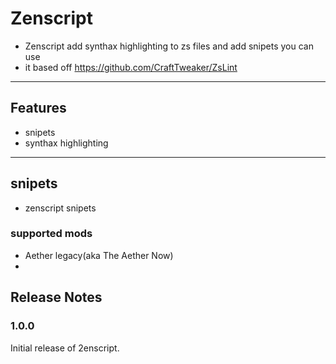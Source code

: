 # Zenscript

- Zenscript add synthax highlighting to zs files and add snipets you can use
- it based off https://github.com/CraftTweaker/ZsLint

-----------------------------

## Features

- snipets
- synthax highlighting

-----------------------------

## snipets

- zenscript snipets

### supported mods

- Aether legacy(aka The Aether Now)
- 

## Release Notes

### 1.0.0

Initial release of 2enscript.